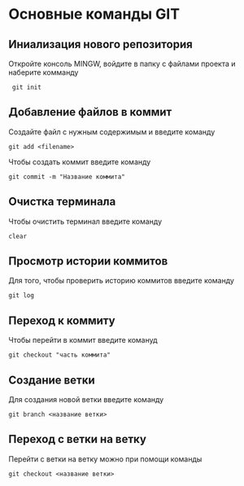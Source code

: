 # Основные команды GIT

## Иниализация нового репозитория 

Откройте консоль MINGW, войдите в папку с файлами проекта и наберите комманду 
```
 git init
```

## Добавление файлов в коммит

Создайте файл с нужным содержимым и введите команду
```
git add <filename>
```
Чтобы создать коммит введите команду
```
git commit -m "Название коммита"
```
## Очистка терминала 

Чтобы очистить терминал введите команду
```
clear
```

## Просмотр истории коммитов 

Для того, чтобы проверить историю коммитов введите команду
```
git log
```
## Переход к коммиту 

Чтобы перейти в коммит введите комануд
```
git checkout "часть коммита"
```
## Создание ветки
Для создания новой ветки введите команду
```
git branch <название ветки>
```

## Переход с ветки на ветку
Перейти с ветки на ветку можно при помощи команды
```
git checkout <название ветки>
```
